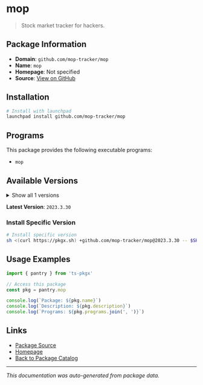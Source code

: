 # mop

> Stock market tracker for hackers.

## Package Information

- **Domain**: `github.com/mop-tracker/mop`
- **Name**: `mop`
- **Homepage**: Not specified
- **Source**: [View on GitHub](https://github.com/pkgxdev/pantry/tree/main/projects/github.com/mop-tracker/mop/package.yml)

## Installation

```bash
# Install with launchpad
launchpad install github.com/mop-tracker/mop
```

## Programs

This package provides the following executable programs:

- `mop`

## Available Versions

<details>
<summary>Show all 1 versions</summary>

- `2023.3.30`

</details>

**Latest Version**: `2023.3.30`

### Install Specific Version

```bash
# Install specific version
sh <(curl https://pkgx.sh) +github.com/mop-tracker/mop@2023.3.30 -- $SHELL -i
```

## Usage Examples

```typescript
import { pantry } from 'ts-pkgx'

// Access this package
const pkg = pantry.mop

console.log(`Package: ${pkg.name}`)
console.log(`Description: ${pkg.description}`)
console.log(`Programs: ${pkg.programs.join(', ')}`)
```

## Links

- [Package Source](https://github.com/pkgxdev/pantry/tree/main/projects/github.com/mop-tracker/mop/package.yml)
- [Homepage](#)
- [Back to Package Catalog](../../../package-catalog.md)

---

*This documentation was auto-generated from package data.*
